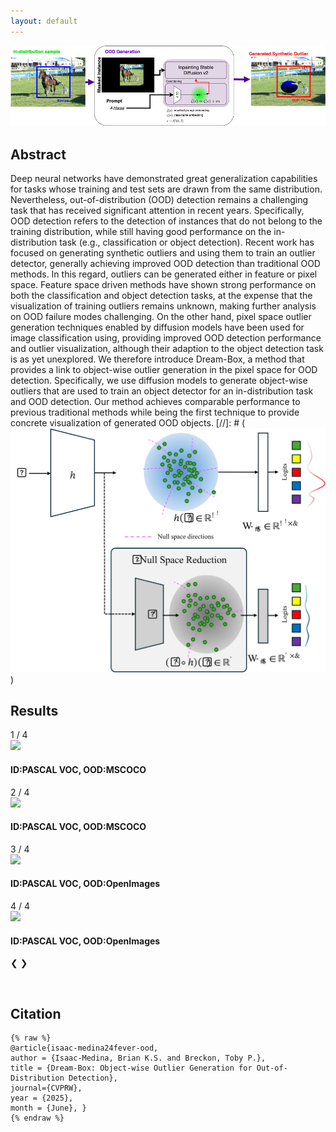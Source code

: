 ```yaml
---
layout: default
---
```

<a href="images/arch.png" target="_blank"><img src="images/arch.png"/></a>

## Abstract

Deep neural networks have demonstrated great generalization capabilities for tasks whose training and test sets are drawn from the same distribution. Nevertheless, out-of-distribution (OOD) detection remains a challenging task that has received significant attention in recent years. Specifically, OOD detection refers to the detection of instances that do not belong to the training distribution, while still having good performance on the in-distribution task (e.g., classification or object detection). Recent work has focused on generating synthetic outliers and using them to train an outlier detector, generally achieving improved OOD detection than traditional OOD methods. In this regard, outliers can be generated either in feature or pixel space. Feature space driven methods have shown strong performance on both the classification and object detection tasks, at the expense that the visualization of training outliers remains unknown, making further analysis on OOD failure modes challenging. On the other hand, pixel space outlier generation techniques enabled by diffusion models have been used for image classification using, providing improved OOD detection performance and outlier visualization, although their adaption to the object detection task is as yet unexplored. We therefore introduce Dream-Box, a method that provides a link to object-wise outlier generation in the pixel space for OOD detection. Specifically, we use diffusion models to generate object-wise outliers that are used to train an object detector for an in-distribution task and OOD detection. Our method achieves comparable performance to previous traditional methods while being the first technique to provide concrete visualization of generated OOD objects.
[//]: # (<a href="images/small_architecture.png" target="_blank"><img src="images/small_architecture.png"/></a>)

## Results

<div class="slideshow-container">
  <div class="mySlides fade">
    <div class="numbertext">1 / 4</div>
    <div class="card">
        <a href="images/mscoco_vos.jpg" target="_blank"><img class='card-img' src="images/mscoco_vos.jpg"/></a>
        <div class="card-container">
            <h4>ID:PASCAL VOC, OOD:MSCOCO</h4>
        </div>
    </div>
  </div>

  <div class="mySlides fade">
    <div class="numbertext">2 / 4</div>
    <div class="card">
        <a href="images/mscoco_ffs.jpg" target="_blank"><img class='card-img' src="images/mscoco_ffs.jpg"/></a>
        <div class="card-container">
            <h4>ID:PASCAL VOC, OOD:MSCOCO</h4>
        </div>
    </div>
  </div>

<div class="mySlides fade">
    <div class="numbertext">3 / 4</div>
    <div class="card">
        <a href="images/openimages_vos.jpg" target="_blank"><img class='card-img' src="images/openimages_vos.jpg"/></a>
        <div class="card-container">
            <h4>ID:PASCAL VOC, OOD:OpenImages</h4>
        </div>
    </div>
  </div>

<div class="mySlides fade">
    <div class="numbertext">4 / 4</div>
    <div class="card">
        <a href="images/openimages_ffs.jpg" target="_blank"><img class='card-img' src="images/openimages_ffs.jpg"/></a>
        <div class="card-container">
            <h4>ID:PASCAL VOC, OOD:OpenImages</h4>
        </div>
    </div>
  </div>

  <!-- Next and previous buttons -->
  <a class="prev" onclick="plusSlides(-1)">&#10094;</a>
  <a class="next" onclick="plusSlides(1)">&#10095;</a>
</div>
<br>

<!-- The dots/circles -->
<div style="text-align:center">
  <span class="dot" onclick="currentSlide(1)"></span>
  <span class="dot" onclick="currentSlide(2)"></span>
  <span class="dot" onclick="currentSlide(3)"></span>
  <span class="dot" onclick="currentSlide(4)"></span>
</div>


## Citation
    {% raw %}
    @article{isaac-medina24fever-ood, 
    author = {Isaac-Medina, Brian K.S. and Breckon, Toby P.}, 
    title = {Dream-Box: Object-wise Outlier Generation for Out-of-Distribution Detection}, 
    journal={CVPRW}, 
    year = {2025}, 
    month = {June}, }
    {% endraw %}